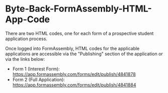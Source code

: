 # Byte-Back-FormAssembly-HTML-App-Code

There are two HTML codes, one for each form of a prospective student application process.

Once logged into FormAssembly, HTML codes for the applicable applications are accessible via the "Publishing" section of the application or via the links below:
  - Form 1 (Interest Form): https://app.formassembly.com/forms/edit/publish/4841878
  - Form 2 (Full Application): https://app.formassembly.com/forms/edit/publish/4841884
